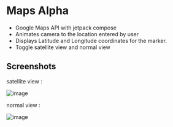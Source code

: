 
# Maps Alpha

* Google Maps API with jetpack compose
* Animates camera to the location entered by user
* Displays Latitude and Longitude coordinates for the marker.
* Toggle satellite view and normal view

## Screenshots

satellite view : 

![image](https://github.com/shuklansh/MapsAlphaProject/assets/89148178/bffdef71-f638-42ac-81ce-d96e7a869f41)

normal view :

![image](https://github.com/shuklansh/MapsAlphaProject/assets/89148178/d289395b-a09b-4605-9d51-4fb6f41b8922)
